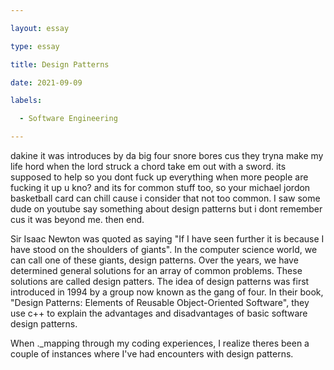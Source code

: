 ```yaml
---

layout: essay

type: essay

title: Design Patterns

date: 2021-09-09

labels:

  - Software Engineering

---
```


dakine it was introduces by da big four snore bores cus they tryna make my life hord when the lord struck a chord take em out with a sword.  its supposed to help so you dont fuck up everything when more people are fucking it up u kno?  and its for common stuff too, so your michael jordon basketball card can chill cause i consider that not too common.  I saw some dude on youtube say something about design patterns but i dont remember cus it was beyond me. then end.

Sir Isaac Newton was quoted as saying "If I have seen further it is because I have stood on the shoulders of giants".  In the computer science world, we can call one of these giants, design patterns.  Over the years, we have determined general solutions for an array of common problems.  These solutions are called design patters.  The idea of design patterns was first introduced in 1994 by a group now known as the gang of four.  In their book, "Design Patterns: Elements of Reusable Object-Oriented Software", they use c++ to explain the advantages and disadvantages of basic software design patterns.

When .\_mapping through my coding experiences, I realize theres been a couple of instances where I've had encounters with design patterns.  
